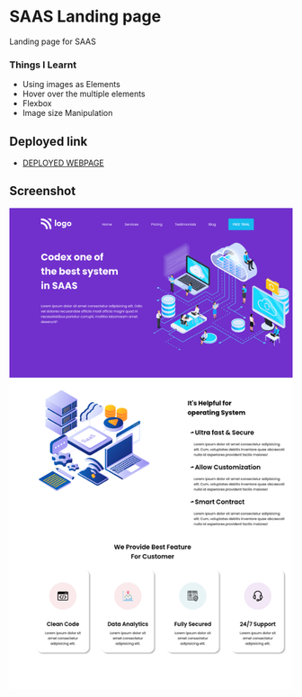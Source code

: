 # SAAS Landing page
Landing page for SAAS

### Things I Learnt
- Using images as Elements
- Hover over the multiple elements
- Flexbox
- Image size Manipulation

## Deployed link
- [DEPLOYED WEBPAGE](https://mysaas-landingpage-p13.netlify.app/)


## Screenshot
![deployerlink](./saas%20landingpage%20ss.png)


